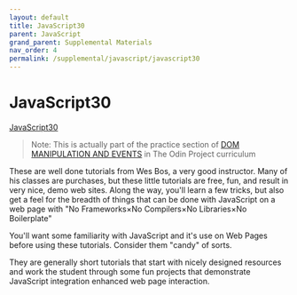 ```yaml
---
layout: default
title: JavaScript30
parent: JavaScript
grand_parent: Supplemental Materials
nav_order: 4
permalink: /supplemental/javascript/javascript30
---
```


# JavaScript30

<a href="https://javascript30.com" target="_blank">JavaScript30</a>

> Note: This is actually part of the practice section of <a href="https://www.theodinproject.com/lessons/foundations-dom-manipulation-and-events" target="_blank">DOM MANIPULATION AND EVENTS</a>
> in The Odin Project curriculum

These are well done tutorials from Wes Bos, a very good instructor. Many of his
classes are purchases, but these little tutorials are free, fun, and
result in very nice, demo web sites. Along the way, you'll learn a few tricks,
but also get a feel for the breadth of things that can be done with JavaScript on a
web page with "No Frameworks×No Compilers×No Libraries×No Boilerplate"

You'll want some familiarity with JavaScript and it's use on Web Pages before
using these tutorials. Consider them "candy" of sorts.

They are generally short tutorials that start with nicely designed resources
and work the student through some fun projects that demonstrate
JavaScript integration enhanced web page interaction.
